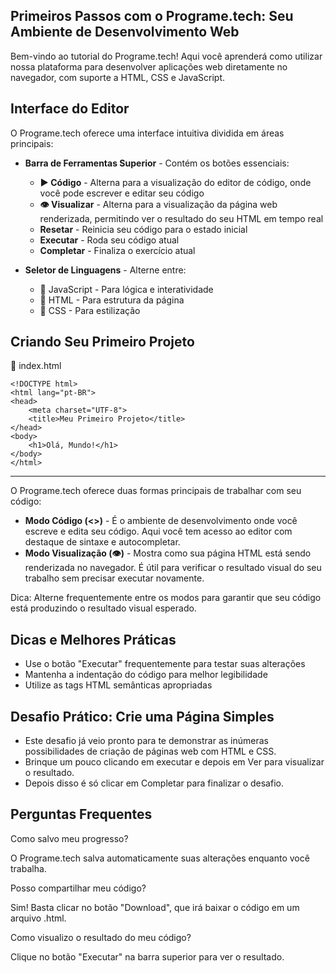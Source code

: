 Primeiros Passos com o Programe.tech: Seu Ambiente de Desenvolvimento Web
-------------------------------------------------------------------------

Bem-vindo ao tutorial do Programe.tech! Aqui você aprenderá como utilizar nossa plataforma para desenvolver aplicações web diretamente no navegador, com suporte a HTML, CSS e JavaScript.

Interface do Editor
-------------------

O Programe.tech oferece uma interface intuitiva dividida em áreas principais:

* **Barra de Ferramentas Superior** \- Contém os botões essenciais:



    * **▶️ Código** \- Alterna para a visualização do editor de código, onde você pode escrever e editar seu código
    * **👁 Visualizar** \- Alterna para a visualização da página web renderizada, permitindo ver o resultado do seu HTML em tempo real
    * **Resetar** \- Reinicia seu código para o estado inicial
    * **Executar** \- Roda seu código atual
    * **Completar** \- Finaliza o exercício atual
* **Seletor de Linguagens** \- Alterne entre:
    * 📝 JavaScript - Para lógica e interatividade
    * 🔴 HTML - Para estrutura da página
    * 🔵 CSS - Para estilização

Criando Seu Primeiro Projeto
----------------------------

📄 index.html

    <!DOCTYPE html>
    <html lang="pt-BR">
    <head>
        <meta charset="UTF-8">
        <title>Meu Primeiro Projeto</title>
    </head>
    <body>
        <h1>Olá, Mundo!</h1>
    </body>
    </html>

--------------------------------------

O Programe.tech oferece duas formas principais de trabalhar com seu código:

* **Modo Código (<>)** \- É o ambiente de desenvolvimento onde você escreve e edita seu código. Aqui você tem acesso ao editor com destaque de sintaxe e autocompletar.
* **Modo Visualização (👁)** \- Mostra como sua página HTML está sendo renderizada no navegador. É útil para verificar o resultado visual do seu trabalho sem precisar executar novamente.

Dica: Alterne frequentemente entre os modos para garantir que seu código está produzindo o resultado visual esperado.

Dicas e Melhores Práticas
-------------------------

* Use o botão "Executar" frequentemente para testar suas alterações
* Mantenha a indentação do código para melhor legibilidade
* Utilize as tags HTML semânticas apropriadas



Desafio Prático: Crie uma Página Simples
----------------------------------------

* Este desafio já veio pronto para te demonstrar as inúmeras possibilidades de criação de páginas web com HTML e CSS.
* Brinque um pouco clicando em executar e depois em Ver para visualizar o resultado.
* Depois disso é só clicar em Completar para finalizar o desafio.

Perguntas Frequentes
--------------------

Como salvo meu progresso?

O Programe.tech salva automaticamente suas alterações enquanto você trabalha.

Posso compartilhar meu código?

Sim! Basta clicar no botão "Download", que irá baixar o código em um arquivo .html.

Como visualizo o resultado do meu código?

Clique no botão "Executar" na barra superior para ver o resultado.